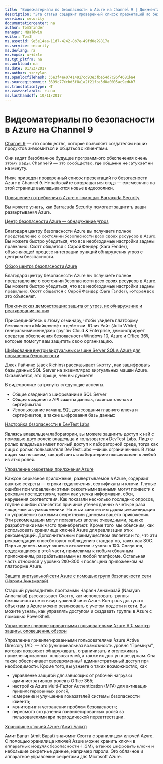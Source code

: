 ```yaml
---
title: "Видеоматериалы по безопасности в Azure на Channel 9 | Документация Майкрософт"
description: "Эта статья содержит проверенный список презентаций по безопасности Azure в Channel 9. Channel 9 — это сообщество, помогающее разработчикам взаимодействовать с пользователями их продуктов."
services: security
documentationcenter: na
author: TomShinder
manager: MBaldwin
editor: TomSh
ms.assetid: 9e5e14aa-11d7-4242-8b7e-49fd0e79817a
ms.service: security
ms.devlang: na
ms.topic: article
ms.tgt_pltfrm: na
ms.workload: na
ms.date: 01/23/2017
ms.author: terrylan
ms.openlocfilehash: 35e3f4ee07414927cd93e3fbe54d7c96f4681ba4
ms.sourcegitcommit: 6699c77dcbd5f8a1a2f21fba3d0a0005ac9ed6b7
ms.translationtype: HT
ms.contentlocale: ru-RU
ms.lasthandoff: 10/11/2017
---
```

# <a name="azure-security-videos-on-channel-9"></a>Видеоматериалы по безопасности в Azure на Channel 9
[Channel 9](https://channel9.msdn.com/) — это сообщество, которое позволяет создателям наших продуктов знакомиться и общаться с клиентами.

Они видят безоблачное будущее программного обеспечения очень этому рады. Channel 9 — это сообщество, где общение не затухает ни на минуту.

Ниже приведен проверенный список презентаций по безопасности Azure в Channel 9. Не забывайте возвращаться сюда — ежемесячно на этой странице выкладываются новые видеоролики.

[Повышение потребления в Azure с помощью Barracuda Security](https://channel9.msdn.com/events/Microsoft-Azure-Marketplace-ISV-Solutions-Webinar-Series/Webinar-1-Accelerating-Azure-Consumption-with-Barracuda-Security/Webinar-1-Accelerating-Azure-Consumption-with-Barracuda-Security)

Вы можете узнать, как Barracuda Security помогает защитить ваши развертывания Azure.

[Центр безопасности Azure — обнаружение угроз](https://channel9.msdn.com/Shows/Azure-Friday/Azure-Security-Center-Threat-Detection)

Благодаря центру безопасности Azure вы получаете полное представление о состоянии безопасности всех своих ресурсов в Azure. Вы можете быстро убедиться, что все необходимые настройки заданы правильно. Скотт общается с Сарой Фендер (Sara Fender), объясняющей процесс интеграции функций обнаружения угроз с центром безопасности.

[Обзор центра безопасности Azure](https://channel9.msdn.com/Shows/Azure-Friday/Azure-Security-Center-Overview)

Благодаря центру безопасности Azure вы получаете полное представление о состоянии безопасности всех своих ресурсов в Azure. Вы можете быстро убедиться, что все необходимые настройки заданы правильно. Скотт общается с Сарой Фендер (Sara Fender), которая все это объясняет.

[Практическая демонстрация: защита от угроз, их обнаружение и реагирование на них](https://channel9.msdn.com/events/Virtual-Security-Summit/Virtual-Security-Summit-2016/Live-Demo-Protecting-against-Detecting-and-Responding-to-Threats)

Присоединяйтесь к этому семинару, чтобы увидеть платформу безопасности Майкрософт в действии. Юлия Уайт (Julia White), генеральный менеджер группы Cloud & Enterprise, демонстрирует средства обеспечения безопасности Windows 10, Azure и Office 365, которые помогут вам защитить свою организацию.

[Шифрование внутри виртуальных машин Server SQL в Azure для повышения безопасности](https://channel9.msdn.com/Shows/Azure-Friday/Encryption-in-SQL-Azure-for-better-security)

Джек Райчинс (Jack Richins) рассказывает [Скотту](https://channel9.msdn.com/Niners/Glucose) , как зашифровать базы данных SQL Server на экземплярах виртуальных машин Azure. Оказывается, это проще, чем вы думаете!

В видеоролике затронуты следующие аспекты.

* Общие сведения о шифровании и SQL Server
* Общие сведения о API защиты данных, главных ключах и сертификатах
* Использование команд SQL для создания главного ключа и сертификатов, а также шифрования базы данных

[Настройка безопасности в DevTest Labs](https://channel9.msdn.com/Blogs/Azure/How-to-set-security-in-your-DevTest-Lab)

Являясь владельцем лаборатории, вы можете защитить доступ к ней с помощью двух ролей: владельца и пользователя DevTest Labs. Лицо с ролью владельца имеет полный доступ к лабораторной среде, тогда как лицо с ролью пользователя DevTest Labs —лишь ограниченный. В этом видео мы покажем, как добавить в лабораторию пользователя с любой из этих ролей.

[Управление секретами приложения Azure](https://channel9.msdn.com/events/Build/2016/P456)

Каждое серьезное приложение, развертываемое в Azure, содержит важные секреты — строки подключения, сертификаты и ключи. Глупые ошибки при управлении этими секретными данными могут привести к роковым последствиям, таким как утечка информации, сбои, нарушения соответствия. Как показали несколько последних опросов, глупые ошибки становятся причиной утечек данных в четыре раза чаще, чем злоумышленники. На этом занятии мы дадим рекомендации по управлению важными секретными данными вашего приложения. Эти рекомендации могут показаться вполне очевидными, однако разработчики ими часто пренебрегают. Кроме того, мы объясним, как использовать хранилище ключей Azure для реализации этих рекомендаций. Дополнительным преимуществом является и то, что эти рекомендации способствуют соблюдению стандартов, таких как SOC. Первые десять минут занятия относятся к уровню 100. Сведения, содержащиеся в этой части, применимы к любым облачным приложениям, разрабатываемым на любой платформе. Остальная часть относится у уровню 200–300 и посвящена приложениям на платформе Azure.

[Защита виртуальной сети Azure с помощью групп безопасности сети (Нараян Аннамалай)](https://channel9.msdn.com/Shows/Azure-Friday/Sucruing-your-Azure-Virtual-Network-using-Network-ACLs-with-Narayan-Annamalai)

Старший руководитель программы Нараян Аннамалай (Narayan Annamalai) рассказывает Скотту, как использовать группы безопасности сети в виртуальной сети Azure. Контроль доступа к объектам в Azure можно реализовать с учетом подсети и сети. Вы можете узнать, как управлять доступом и создавать группы в Azure с помощью PowerShell.

[Управление привилегированными пользователями Azure AD: мастер защиты, оповещения, обзоры](https://channel9.msdn.com/Series/Azure-Active-Directory-Videos-Demos/Azure-AD-Privileged-Identity-Management-Security-Wizard-Alerts-Reviews)

Управление привилегированными пользователями Azure Active Directory (AD) — это функциональная возможность уровня "Премиум", которая позволяет обнаруживать, ограничивать и отслеживать привилегированных пользователей, а также их доступ к ресурсам. Она также обеспечивает своевременный административный доступ при необходимости. Кроме того, вы узнаете о таких возможностях, как:

* управление защитой для зависящих от рабочей нагрузки административных ролей в Office 365;
* настройка Azure Multi-Factor Authentication (MFA) для активации привилегированных ролей;
* измерение и улучшение показателей системы безопасности клиента;
* мониторинг и устранение проблем безопасности;
* пересмотр сохранения привилегированных ролей за пользователями при периодической переаттестации.

[Хранилище ключей Azure (Амит Бапат)](https://channel9.msdn.com/Shows/Azure-Friday/Azure-Key-Vault-with-Amit-Bapat)

Амит Бапат (Amit Bapat) знакомит Скотта с хранилищем ключей Azure. С помощью хранилища ключей Azure можно хранить ключи в аппаратных модулях безопасности (HSM), а также шифровать ключи и небольшие секретные данные, например пароли. Это облачное и аппаратное управление секретами для Microsoft Azure.
